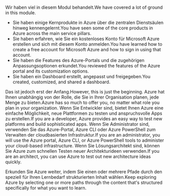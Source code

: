 <span data-ttu-id="651c1-101">Wir haben viel in diesem Modul behandelt.</span><span class="sxs-lookup"><span data-stu-id="651c1-101">We have covered a lot of ground in this module.</span></span> 

- <span data-ttu-id="651c1-102">Sie haben einige Kernprodukte in Azure über die zentralen Dienstsäulen hinweg kennengelernt.</span><span class="sxs-lookup"><span data-stu-id="651c1-102">You have seen some of the core products in Azure across the main service pillars.</span></span>
- <span data-ttu-id="651c1-103">Sie haben erfahren, wie Sie ein kostenloses Konto für Microsoft Azure erstellen und sich mit diesem Konto anmelden.</span><span class="sxs-lookup"><span data-stu-id="651c1-103">You have learned how to create a free account for Microsoft Azure and how to sign in using that account.</span></span> 
- <span data-ttu-id="651c1-104">Sie haben die Features des Azure-Portals und die zugehörigen Anpassungsoptionen erkundet.</span><span class="sxs-lookup"><span data-stu-id="651c1-104">You reviewed the features of the Azure portal and its customization options.</span></span> 
- <span data-ttu-id="651c1-105">Sie haben ein Dashboard erstellt, angepasst und freigegeben.</span><span class="sxs-lookup"><span data-stu-id="651c1-105">You created, customized, and shared a dashboard.</span></span>

<span data-ttu-id="651c1-106">Das ist jedoch erst der Anfang.</span><span class="sxs-lookup"><span data-stu-id="651c1-106">However, this is just the beginning.</span></span> <span data-ttu-id="651c1-107">Azure hat Ihnen unabhängig von der Rolle, die Sie in Ihrer Organisation planen, jede Menge zu bieten.</span><span class="sxs-lookup"><span data-stu-id="651c1-107">Azure has so much to offer you, no matter what role you plan in your organization.</span></span> <span data-ttu-id="651c1-108">Wenn Sie Entwickler sind, bietet Ihnen Azure eine einfache Möglichkeit, neue Plattformen zu testen und anspruchsvolle Apps zu erstellen.</span><span class="sxs-lookup"><span data-stu-id="651c1-108">If you are a developer, Azure provides an easy way to test new platforms and build sophisticated apps.</span></span> <span data-ttu-id="651c1-109">Wenn Sie Administrator sind, verwenden Sie das Azure-Portal, Azure CLI oder Azure PowerShell zum Verwalten der cloudbasierten Infrastruktur.</span><span class="sxs-lookup"><span data-stu-id="651c1-109">If you are an administrator, you will use the Azure portal, Azure CLI, or Azure PowerShell tools to administer your cloud-based infrastructure.</span></span> <span data-ttu-id="651c1-110">Wenn Sie Lösungsarchitekt sind, können Sie Azure zum schnellen Testen neuer Architekturideen verwenden.</span><span class="sxs-lookup"><span data-stu-id="651c1-110">If you are an architect, you can use Azure to test out new architecture ideas quickly.</span></span>

<span data-ttu-id="651c1-111">Erkunden Sie Azure weiter, indem Sie einen oder mehrere Pfade durch den speziell für Ihren Lernbedarf strukturierten Inhalt wählen.</span><span class="sxs-lookup"><span data-stu-id="651c1-111">Keep exploring Azure by selecting one or more paths through the content that's structured specifically for what you want to learn.</span></span>